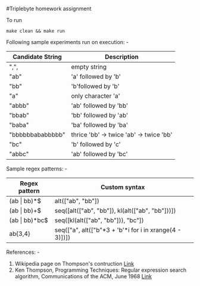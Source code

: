 #Triplebyte homework assignment

To run
```
make clean && make run
```

Following sample experiments run on execution: -


|		Candidate String		|				Description 				|
|-------------------------------|-------------------------------------------|
| ",",							| empty string     							|
| "ab"							| 'a' followed by 'b'						|
| "bb"							| 'b'followed  by 'b'						|
| "a"							| only character 'a'						|
| "abbb"						| 'ab' followed by 'bb'						|
| "bbab"						| 'bb' followed by 'ab'						|
| "baba"						| 'ba' followed by 'ba'						|
| "bbbbbbababbbbb"				| thrice 'bb' -> twice 'ab' -> twice 'bb'	|
| "bc"							| 'b' followed by 'c'						|
| "abbc"						| 'ab' followed by 'bc'						|


Sample regex patterns: -
<br/>

|	Regex pattern		|						Custom syntax					  |
|-----------------------|---------------------------------------------------------|
| (ab \| bb)\*$ 		| alt(["ab", "bb"])										  |
| (ab \| bb)+$			| seq([alt(["ab", "bb"]), kl(alt(["ab", "bb"]))])		  |
| (ab \| bb)*bc$		| seq([kl(alt(["ab", "bb"])), "bc"])					  |
| ab{3,4}				| seq(["a", alt(["b"*3 + 'b'*i for i in xrange(4 - 3)])]) |


References: -

1. Wikipedia page on Thompson's contruction [Link](https://www.wikiwand.com/en/Thompson's_construction)
2. Ken Thompson, Programming Techniques: Regular expression search algorithm, Communications of the ACM, June 1968 [Link](http://dl.acm.org/citation.cfm?id=363387)